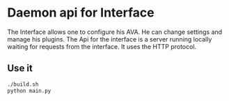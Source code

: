 # Daemon api for Interface

The Interface allows one to configure his AVA. He can change settings and manage his plugins. The Api for the interface is a server running locally waiting for requests from the interface. It uses the HTTP protocol.

## Use it

```bash
./build.sh
python main.py
```
